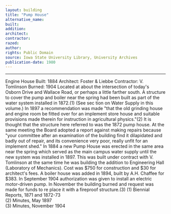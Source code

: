 ```yaml
---
layout: building
title: "Pump House"
alternative_name: 
built: 
addition:
architect: 
contractor: 
razed: 
author:
rights: Public Domain
source: Iowa State University Library, University Archives
publication-date: 1980 
---
```

---

Engine House 
Built: 1884 Architect: Foster & Liebbe Contractor: V. Tomlinson Burned: 1904 
Located at about the intersection of today's Osborn Drive and 
Wallace Road, or perhaps a little farther south. 
A structure to cover the pump and boiler near the spring had been built as part of the water system installed in 1872.(1) (See sec tion on Water Supply in this volume.) 
In 1897 a recommendation was made "that the old grinding house and engine room be fitted over for an implement store house and suitable provisions made therein for instruction in agricultural physics."(2) It is thought that the structure here referred to was the 1872 pump house. At the same meeting the Board adopted a report against making repairs because "your committee after an examination of the building find it dilapidated and badly out of repair, and its convenience very poor, really unfit for an implement shed." 
In 1884 a new Pump House was erected in the same area near the spring which served as the main campus water supply until the new system was installed in 1897. This was built under contract with V. Tomlinson at the same time he was building the addition to Engineering Hall 
(Laboratory of Mechanics). Cost was $750 for construction and $30 for architect's fees. A boiler house was added in 1894, built by A.H. Chaffee for $383. 
In September 1904 authorization was given to install an electric motor-driven pump. 
In November the building burned and request was made for funds to re place it with a fireproof structure.(3) 
(1)  Biennial Reports,  1871 and  1872-73  
(2)  Minutes, May  1897  
(3)  Minutes,  November  1904